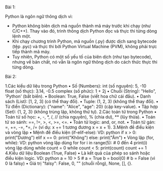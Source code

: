 Bài 1: 

Python là ngôn ngữ thông dịch vì:
- Python không biên dịch mã nguồn thành mã máy trước khi chạy (như C/C++). Thay vào đó, trình thông dịch Python đọc và thực thi từng dòng lệnh một.
- Khi chạy chương trình Python, mã nguồn (.py) được dịch sang bytecode (tệp .pyc) và thực thi bởi Python Virtual Machine (PVM), không phải trực tiếp thành mã máy.
- Tuy nhiên, Python có một số yếu tố của biên dịch (như tạo bytecode), nhưng về bản chất, nó vẫn là ngôn ngữ thông dịch do cách thức thực thi từng dòng.

Bài 2:

1.Các kiểu dữ liệu trong Python
•	Số (Numbers):
    int (số nguyên): 5, -10\
    float (số thực): 3.14, -0.5
    complex (số phức): 1 + 2j
•	Chuỗi (String): "Hello", 'Python' (bất biến).
•	Boolean: True, False (viết hoa chữ cái đầu).
•	Danh sách (List): [1, 2, 3] (có thể thay đổi).
•	Tuple: (1, 2, 3) (không thể thay đổi).
•	Từ điển (Dictionary): {"name": "Alice", "age": 20} (cặp key-value).
•	Tập hợp (Set): {1, 2, 3} (không trùng lặp, không thứ tự).
2.Các toán tử trong Python
•	Toán tử số học: +, -, *, /, // (chia nguyên), % (chia dư), ** (lũy thừa).
•	Toán tử so sánh: ==, !=, >, <, >=, <=.
•	Toán tử logic: and, or, not.
•	Toán tử gán: =, +=, -=, *=, /= (ví dụ: x += 1 tương đương x = x + 1).
3.Mệnh đề điều kiện và vòng lặp
•	Mệnh đề điều kiện (if-elif-else):
VD: python
if x > 0:
    print("Dương")
elif x == 0:
    print("Không")
else:
    print("Âm")
•	Vòng lặp (for, while):
VD: python
vòng lặp dùng for
for i in range(5):  # 0 đến 4
    print(i)  
vòng lặp dùng while
count = 0
while count < 5:
    print(count)
    count += 1
4.Kiểu dữ liệu Boolean (True, False)
•	Là kết quả của phép so sánh hoặc điều kiện logic.
VD: python
a = 10 > 5  # a = True
b = bool(0)  # b = False (vì 0 là falsy)
•	Giá trị "falsy": False, 0, "" (chuỗi rỗng), None, [], {}.

